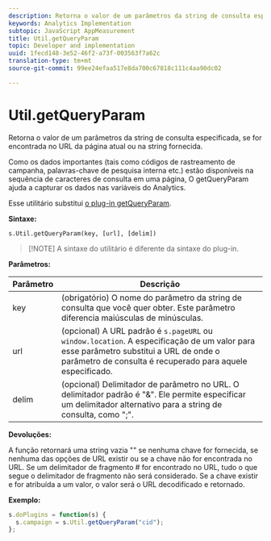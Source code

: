 ```yaml
---
description: Retorna o valor de um parâmetros da string de consulta especificada, se for encontrada no URL da página atual ou na string fornecida.
keywords: Analytics Implementation
subtopic: JavaScript AppMeasurement
title: Util.getQueryParam
topic: Developer and implementation
uuid: 1fecd148-3e52-46f2-a73f-003563f7a62c
translation-type: tm+mt
source-git-commit: 99ee24efaa517e8da700c67818c111c4aa90dc02

---
```



# Util.getQueryParam

Retorna o valor de um parâmetros da string de consulta especificada, se for encontrada no URL da página atual ou na string fornecida.

Como os dados importantes (tais como códigos de rastreamento de campanha, palavras-chave de pesquisa interna etc.) estão disponíveis na sequência de caracteres de consulta em uma página, O getQueryParam ajuda a capturar os dados nas variáveis do Analytics.

Esse utilitário substitui [o plug-in getQueryParam](/help/implement/js-implementation/plugins/getqueryparam.md).

**Sintaxe:**

```
s.Util.getQueryParam(key, [url], [delim])
```

> [!NOTE] A sintaxe do utilitário é diferente da sintaxe do plug-in.

**Parâmetros:**

| Parâmetro | Descrição |
|---|---|
| key | (obrigatório) O nome do parâmetro da string de consulta que você quer obter. Este parâmetro diferencia maiúsculas de minúsculas. |
| url | (opcional) A URL padrão é `s.pageURL` ou `window.location`. A especificação de um valor para esse parâmetro substitui a URL de onde o parâmetro de consulta é recuperado para aquele especificado. |
| delim | (opcional) Delimitador de parâmetro no URL. O delimitador padrão é "&amp;". Ele permite especificar um delimitador alternativo para a string de consulta, como ";". |

**Devoluções:**

A função retornará uma string vazia "" se nenhuma chave for fornecida, se nenhuma das opções de URL existir ou se a chave não for encontrada no URL. Se um delimitador de fragmento # for encontrado no URL, tudo o que segue o delimitador de fragmento não será considerado. Se a chave existir e for atribuída a um valor, o valor será o URL decodificado e retornado.

**Exemplo:**

```js
s.doPlugins = function(s) { 
  s.campaign = s.Util.getQueryParam("cid"); 
};
```

